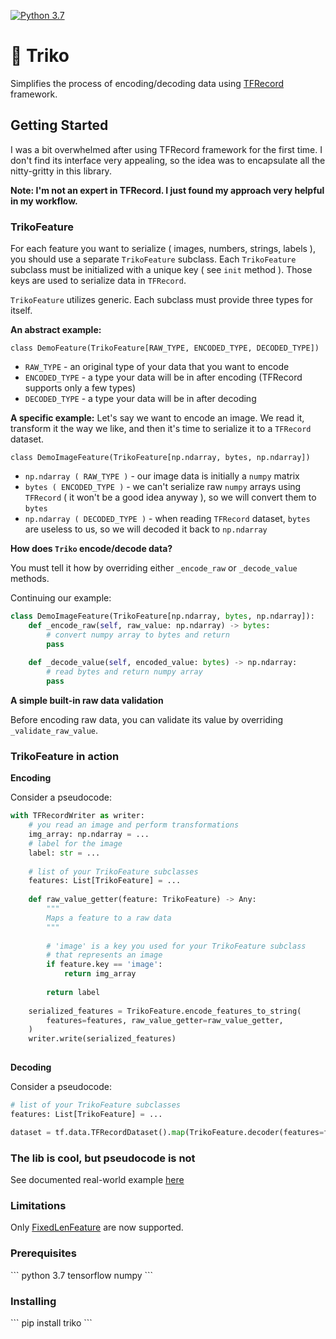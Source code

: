 [![Python 3.7](https://img.shields.io/badge/python-3.7-blue.svg)](https://www.python.org/downloads/release/python-370/)

# 🤼  Triko
Simplifies the process of encoding/decoding data using [TFRecord](https://www.tensorflow.org/tutorials/load_data/tfrecord) framework.

## Getting Started

I was a bit overwhelmed after using TFRecord framework for the first time. I don't find its interface very appealing, so the idea was to encapsulate all the nitty-gritty in this library.

**Note: I'm not an expert in TFRecord. I just found my approach very helpful in my workflow.**

### TrikoFeature

For each feature you want to serialize ( images, numbers, strings, labels ), you should use a separate `TrikoFeature` subclass.  Each `TrikoFeature` subclass must be initialized with a unique key ( see `init` method ). Those keys are used to serialize data in `TFRecord`.

`TrikoFeature` utilizes generic. Each subclass must provide three types for itself.

**An abstract example:**

`class DemoFeature(TrikoFeature[RAW_TYPE, ENCODED_TYPE, DECODED_TYPE])`

- `RAW_TYPE` - an original type of your data that you want to encode
- `ENCODED_TYPE` - a type your data will be in after encoding (TFRecord supports only a few types)
- `DECODED_TYPE` - a type your data will be in after decoding

**A specific example:**
Let's say we want to encode an image. We read it, transform it the way we like, and then it's time to serialize it to a `TFRecord` dataset.

`class DemoImageFeature(TrikoFeature[np.ndarray, bytes, np.ndarray])`

- `np.ndarray ( RAW_TYPE )` - our image data is initially a `numpy` matrix
- `bytes ( ENCODED_TYPE )` - we can't serialize raw `numpy` arrays using `TFRecord` ( it won't be a good idea anyway ), so we will convert them to `bytes`
- `np.ndarray ( DECODED_TYPE )` - when reading `TFRecord` dataset, `bytes` are useless to us, so we will decoded it back to `np.ndarray`


**How does `Triko` encode/decode data?**

You must tell it how by overriding either `_encode_raw` or `_decode_value` methods.

Continuing our example:
```python
class DemoImageFeature(TrikoFeature[np.ndarray, bytes, np.ndarray]):
	def _encode_raw(self, raw_value: np.ndarray) -> bytes:
		# convert numpy array to bytes and return
		pass
	
	def _decode_value(self, encoded_value: bytes) -> np.ndarray:
		# read bytes and return numpy array
		pass
```

**A simple built-in raw data validation**

Before encoding raw data, you can validate its value by overriding `_validate_raw_value`.

### TrikoFeature in action

**Encoding**

Consider a pseudocode:
```python
with TFRecordWriter as writer:
	# you read an image and perform transformations
	img_array: np.ndarray = ...
	# label for the image
	label: str = ...
	
	# list of your TrikoFeature subclasses
	features: List[TrikoFeature] = ...
	
	def raw_value_getter(feature: TrikoFeature) -> Any:
		"""
		Maps a feature to a raw data
		"""
		
		# 'image' is a key you used for your TrikoFeature subclass
		# that represents an image
		if feature.key == 'image':
			return img_array
		
		return label
	
	serialized_features = TrikoFeature.encode_features_to_string(
		features=features, raw_value_getter=raw_value_getter,
	)
	writer.write(serialized_features)
	
```


**Decoding**

Consider a pseudocode:
```python
# list of your TrikoFeature subclasses
features: List[TrikoFeature] = ...

dataset = tf.data.TFRecordDataset().map(TrikoFeature.decoder(features=features))
```

### The lib is cool, but pseudocode is not
See documented real-world example [here](https://github.com/ityutin/triko/blob/master/examples/cats_and_dogs/cats_and_dogs.ipynb)

### Limitations
Only [FixedLenFeature](https://www.tensorflow.org/api_docs/python/tf/io/FixedLenFeature) are now supported.

### Prerequisites

\`\`\`
python 3.7
tensorflow
numpy
\`\`\`

### Installing

\`\`\`
pip install triko
\`\`\`